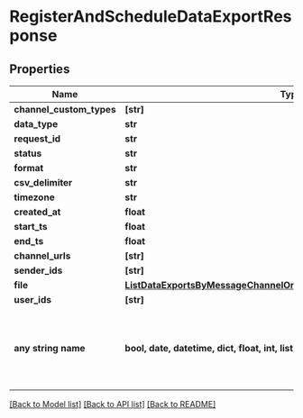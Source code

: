 # RegisterAndScheduleDataExportResponse


## Properties
Name | Type | Description | Notes
------------ | ------------- | ------------- | -------------
**channel_custom_types** | **[str]** |  | [optional] 
**data_type** | **str** |  | [optional] 
**request_id** | **str** |  | [optional] 
**status** | **str** |  | [optional] 
**format** | **str** |  | [optional] 
**csv_delimiter** | **str** |  | [optional] 
**timezone** | **str** |  | [optional] 
**created_at** | **float** |  | [optional] 
**start_ts** | **float** |  | [optional] 
**end_ts** | **float** |  | [optional] 
**channel_urls** | **[str]** |  | [optional] 
**sender_ids** | **[str]** |  | [optional] 
**file** | [**ListDataExportsByMessageChannelOrUserResponseExportedDataInnerFile**](ListDataExportsByMessageChannelOrUserResponseExportedDataInnerFile.md) |  | [optional] 
**user_ids** | **[str]** |  | [optional] 
**any string name** | **bool, date, datetime, dict, float, int, list, str, none_type** | any string name can be used but the value must be the correct type | [optional]

[[Back to Model list]](../README.md#documentation-for-models) [[Back to API list]](../README.md#documentation-for-api-endpoints) [[Back to README]](../README.md)


